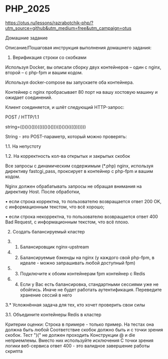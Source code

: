 # PHP_2025

https://otus.ru/lessons/razrabotchik-php/?utm_source=github&utm_medium=free&utm_campaign=otus

Домашние задание


Описание/Пошаговая инструкция выполнения домашнего задания:

1. Верификация строки со скобками

Используя Docker, вы описали сборку двух контейнеров – один с nginx, второй – с php-fpm и вашим кодом.

Используя docker-compose вы запускаете оба контейнера.

Контейнер с nginx пробрасывает 80 порт на вашу хостовую машину и ожидает соединений.

Клиент соединяется, и шлёт следующий HTTP-запрос:


POST / HTTP/1.1


string=(()()()()))((((()()()))(()()()(((()))))))


String - это POST-параметр, который можно проверять:


1.1. На непустоту

1.2. На корректность кол-ва открытых и закрытых скобок


Все запросы с динамическим содержимым (*.php) nginx, используя директиву fastcgi_pass, проксирует в контейнер с php-fpm и вашим кодом.

Nginx должен обрабатывать запросы не обращая внимания на директиву Host. После обработки,

• если строка корректна, то пользователю возвращается ответ 200 OK, с информационным текстом, что всё хорошо;

• если строка некорректна, то пользователю возвращается ответ 400 Bad Request, с информационным текстом, что всё плохо.


2. Создать балансируемый кластер

2. 1. Балансировщик nginx-upstream

2. 2. Балансируемые бэкенды на nginx (у каждого свой php-fpm, в идеале - можно запрашивать любой доступный fpm)

2. 3. Подключите к обоим контейнерам fpm контейнер с Redis

2. 4. Если у Вас есть балансировка, стандартными сессиями уже не обойтись. Иначе не будет работать аутентификация. Переведите хранение сессий в него


3.* Усложнённая задача для тех, кто хочет проверить свои силы

3.1. Объедините контейнеры Redis в кластер


Критерии оценки:
Строка в примере - только пример. На тестах она должна быть любой
Соответствие скобок должно быть и с точки зрения скобок. Тест ")(" не должен проходить
Конструкции @ и die неприемлемы. Вместо них используйте исключения
С точки зрения логики веб-сервиса ответ 400 - это валидное завершение работы скрипта